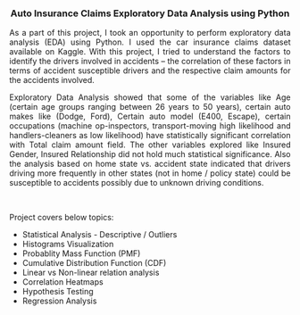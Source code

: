 <h3 align="center"> Auto Insurance Claims Exploratory Data Analysis using Python </h3>


<p align="justify"> As a part of this project, I took an opportunity to perform exploratory data analysis (EDA) using Python. I used the car insurance claims dataset available on Kaggle. With this project, I tried to understand the factors to identify the drivers involved in accidents – the correlation of these factors in terms of accident susceptible drivers and the respective claim amounts for the accidents involved.</p>

<p align="justify">Exploratory Data Analysis showed that some of the variables like Age (certain age groups ranging between 26 years to 50 years), certain auto makes like (Dodge, Ford), Certain auto model (E400, Escape), certain occupations (machine op-inspectors, transport-moving high likelihood and handlers-cleaners as low likelihood) have statistically significant correlation with Total claim amount field. The other variables explored like Insured Gender, Insured Relationship did not hold much statistical significance. Also the analysis based on home state vs. accident state indicated that drivers driving more frequently in other states (not in home / policy state) could be susceptible to accidents possibly due to unknown driving conditions.</p>

<br/>

<p>Project covers below topics:</p>
<ul style="list-style-type:disc;">
  <li>Statistical Analysis - Descriptive / Outliers</li>
  <li>Histograms Visualization</li>
  <li>Probablity Mass Function (PMF)</li>
  <li>Cumulative Distribution Function (CDF)</li>
  <li>Linear vs Non-linear relation analysis</li>
  <li>Correlation Heatmaps</li>
  <li>Hypothesis Testing</li>
  <li>Regression Analysis</li>
</ul>
